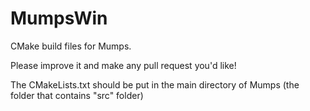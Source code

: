 # MumpsWin
CMake build files for Mumps.

Please improve it and make any pull request you'd like!

The CMakeLists.txt should be put in the main directory of Mumps (the folder that contains "src" folder)
